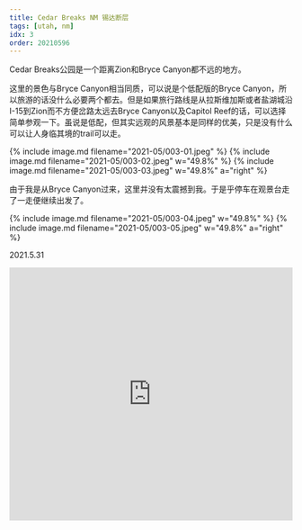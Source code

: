 ```yaml
---
title: Cedar Breaks NM 锡达断层
tags: [utah, nm]
idx: 3
order: 20210596
---
```


Cedar Breaks公园是一个距离Zion和Bryce Canyon都不远的地方。

这里的景色与Bryce Canyon相当同质，可以说是个低配版的Bryce Canyon，所以旅游的话没什么必要两个都去。但是如果旅行路线是从拉斯维加斯或者盐湖城沿I-15到Zion而不方便岔路太远去Bryce Canyon以及Capitol Reef的话，可以选择简单参观一下。虽说是低配，但其实远观的风景基本是同样的优美，只是没有什么可以让人身临其境的trail可以走。

{% include image.md filename="2021-05/003-01.jpeg" %}
{% include image.md filename="2021-05/003-02.jpeg" w="49.8%" %}
{% include image.md filename="2021-05/003-03.jpeg" w="49.8%" a="right" %}

由于我是从Bryce Canyon过来，这里并没有太震撼到我。于是乎停车在观景台走了一走便继续出发了。

{% include image.md filename="2021-05/003-04.jpeg" w="49.8%" %}
{% include image.md filename="2021-05/003-05.jpeg" w="49.8%" a="right" %}

2021.5.31

<iframe src="https://www.google.com/maps/embed?pb=!1m14!1m8!1m3!1d404424.2133224739!2d-112.8475519!3d37.6359385!3m2!1i1024!2i768!4f13.1!3m3!1m2!1s0x80b5617ffe207d53%3A0x9f22e2d59a78397e!2sCedar%20Breaks%20National%20Monument!5e0!3m2!1sen!2sus!4v1652162793745!5m2!1sen!2sus" width="100%" height="450" style="border:0;" allowfullscreen="" loading="lazy" referrerpolicy="no-referrer-when-downgrade"></iframe>

